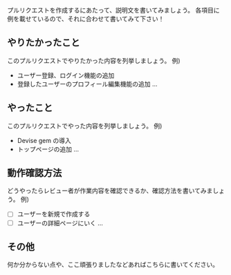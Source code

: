 プルリクエストを作成するにあたって、説明文を書いてみましょう。
各項目に例を載せているので、それに合わせて書いてみて下さい！

やりたかったこと
---

このプルリクエストでやりたかった内容を列挙しましょう。
例)

- ユーザー登録、ログイン機能の追加
- 登録したユーザーのプロフィール編集機能の追加
...

やったこと
----

このプルリクエストでやった内容を列挙しましょう。
例)

- Devise gem の導入
- トップページの追加
...


動作確認方法
---

どうやったらレビュー者が作業内容を確認できるか、確認方法を書いてみましょう。
例)

- [ ] ユーザーを新規で作成する
- [ ] ユーザーの詳細ページにいく
...

その他
---

何か分からない点や、ここ頑張りましたなどあればこちらに書いてください。
